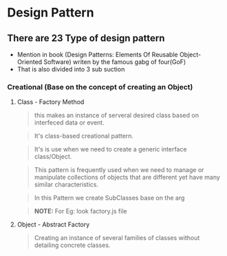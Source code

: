 
# Design Pattern

## There are 23 Type of design pattern

  - Mention in book (Design Patterns: Elements Of Reusable Object-Oriented Software) writen by the famous gabg of four(GoF)
  - That is also divided into 3 sub suction 
  
### Creational (Base on the concept of creating an Object)
  1. Class
    - Factory Method
  
      > this makes an instance of serveral desired class based on interfeced data or event.

      > It's class-based creational pattern.

      > It's is use when we need to create a generic interface class/Object.

      > This pattern is frequently used when we need to manage or manipulate collections of objects that are different yet have many similar characteristics.

      > In this Pattern we create SubClasses base on the arg 

      > **NOTE:** For Eg: look factory.js file 

  2. Object
    - Abstract Factory
      > Creating an instance of several families of classes without detailing concrete classes.   
   